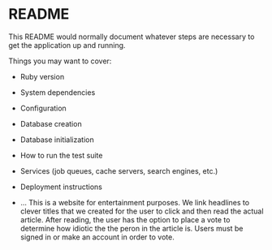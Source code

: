 # README

This README would normally document whatever steps are necessary to get the
application up and running.

Things you may want to cover:

* Ruby version

* System dependencies

* Configuration

* Database creation

* Database initialization

* How to run the test suite

* Services (job queues, cache servers, search engines, etc.)

* Deployment instructions

* ...
This is a website for entertainment purposes. We link headlines to clever titles that we created for the user to click and then read the actual article. 
After reading, the user has the option to place a vote to determine how idiotic the the peron in the article is.
Users must be signed in or make an account in order to vote.